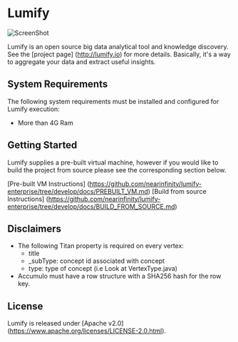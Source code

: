 # Lumify

![ScreenShot](https://github.com/nearinfinity/lumify-enterprise/blob/develop/lumify-public/web/src/main/webapp/img/lumify-logo.png?raw=true)

Lumify is an open source big data analytical tool and knowledge discovery. See the [project page] (http://lumify.io) for more details. Basically, it's a way to aggregate your data and extract useful insights.

## System Requirements

The following system requirements must be installed and configured for Lumify execution:
* More than 4G Ram

## Getting Started

Lumify supplies a pre-built virtual machine, however if you would like to build the project from source please see the corresponding section below.

[Pre-built VM Instructions] (https://github.com/nearinfinity/lumify-enterprise/tree/develop/docs/PREBUILT_VM.md)
[Build from source Instructions] (https://github.com/nearinfinity/lumify-enterprise/tree/develop/docs/BUILD_FROM_SOURCE.md)

## Disclaimers
* The following Titan property is required on every vertex:
    * title
    * _subType: concept id associated with concept
    * type: type of concept (i.e Look at VertexType.java)
* Accumulo must have a row structure with a SHA256 hash for the row key.

## License

Lumify is released under [Apache v2.0] (https://www.apache.org/licenses/LICENSE-2.0.html).
